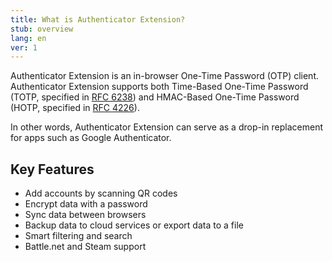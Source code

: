 ```yaml
---
title: What is Authenticator Extension?
stub: overview
lang: en
ver: 1
---
```


Authenticator Extension is an in-browser One-Time Password (OTP) client. Authenticator Extension supports both Time-Based One-Time Password (TOTP, specified in [RFC 6238](https://tools.ietf.org/html/rfc6238)) and HMAC-Based One-Time Password (HOTP, specified in [RFC 4226](https://tools.ietf.org/html/rfc4226)).

In other words, Authenticator Extension can serve as a drop-in replacement for apps such as Google Authenticator.

## Key Features

* Add accounts by scanning QR codes
* Encrypt data with a password
* Sync data between browsers
* Backup data to cloud services or export data to a file
* Smart filtering and search
* Battle.net and Steam support